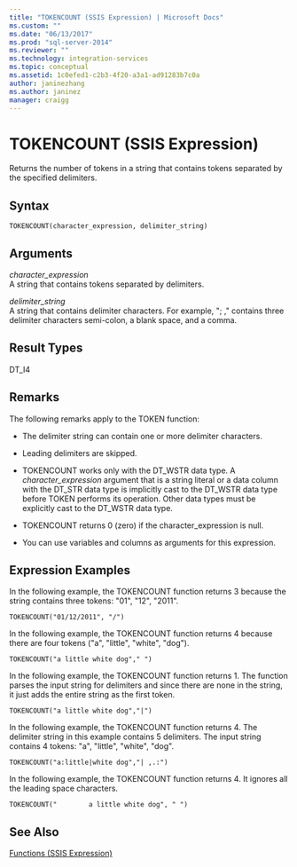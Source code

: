 ```yaml
---
title: "TOKENCOUNT (SSIS Expression) | Microsoft Docs"
ms.custom: ""
ms.date: "06/13/2017"
ms.prod: "sql-server-2014"
ms.reviewer: ""
ms.technology: integration-services
ms.topic: conceptual
ms.assetid: 1c0efed1-c2b3-4f20-a3a1-ad91283b7c0a
author: janinezhang
ms.author: janinez
manager: craigg
---
```

# TOKENCOUNT (SSIS Expression)
  Returns the number of tokens in a string that contains tokens separated by the specified delimiters.  
  
## Syntax  
  
```  
TOKENCOUNT(character_expression, delimiter_string)  
```  
  
## Arguments  
 *character_expression*  
 A string that contains tokens separated by delimiters.  
  
 *delimiter_string*  
 A string that contains delimiter characters. For example, "; ," contains three delimiter characters semi-colon, a blank space, and a comma.  
  
## Result Types  
 DT_I4  
  
## Remarks  
 The following remarks apply to the TOKEN function:  
  
-   The delimiter string can contain one or more delimiter characters.  
  
-   Leading delimiters are skipped.  
  
-   TOKENCOUNT works only with the DT_WSTR data type. A *character_expression* argument that is a string literal or a data column with the DT_STR data type is implicitly cast to the DT_WSTR data type before TOKEN performs its operation. Other data types must be explicitly cast to the DT_WSTR data type.  
  
-   TOKENCOUNT returns 0 (zero) if the character_expression is null.  
  
-   You can use variables and columns as arguments for this expression.  
  
## Expression Examples  
 In the following example, the TOKENCOUNT function returns 3 because the string contains three tokens: "01", "12", "2011".  
  
```  
TOKENCOUNT("01/12/2011", "/")  
```  
  
 In the following example, the TOKENCOUNT function returns 4 because there are four tokens ("a", "little", "white", "dog").  
  
```  
TOKENCOUNT("a little white dog"," ")  
```  
  
 In the following example, the TOKENCOUNT function returns 1. The function parses the input string for delimiters and since there are none in the string, it just adds the entire string as the first token.  
  
```  
TOKENCOUNT("a little white dog","|")  
```  
  
 In the following example, the TOKENCOUNT function returns 4. The delimiter string in this example contains 5 delimiters. The input string contains 4 tokens: "a", "little", "white", "dog".  
  
```  
TOKENCOUNT("a:little|white dog","| ,.:")  
```  
  
 In the following example, the TOKENCOUNT function returns 4. It ignores all the leading space characters.  
  
```  
TOKENCOUNT("        a little white dog", " ")  
```  
  
## See Also  
 [Functions &#40;SSIS Expression&#41;](functions-ssis-expression.md)  
  
  
